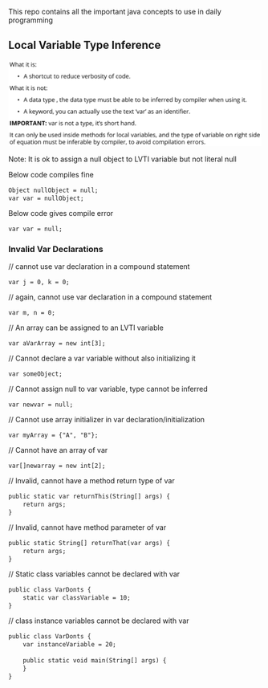 
This repo contains all the important java concepts to use in daily programming

## Local Variable Type Inference

![Screenshot](img/lvtii.png)

Note:
It is ok to assign a null object to LVTI variable but not literal null

Below code compiles fine
````
Object nullObject = null;
var var = nullObject;
````

Below code gives compile error
````
var var = null;
````
### Invalid Var Declarations

// cannot use var declaration in a compound statement
````
var j = 0, k = 0;
````

// again, cannot use var declaration in a compound statement
````
var m, n = 0;
````

// An array can be assigned to an LVTI variable
````
var aVarArray = new int[3];
````

// Cannot declare a var variable without also initializing it
````
var someObject;
````

// Cannot assign null to var variable, type cannot be inferred
````
var newvar = null;
```` 

// Cannot use array initializer in var declaration/initialization
````
var myArray = {"A", "B"};
````

// Cannot have an array of var
````
var[]newarray = new int[2]; 
````
// Invalid, cannot have a method return type of var
````
public static var returnThis(String[] args) {
    return args;
}
````

// Invalid, cannot have method parameter of var
````
public static String[] returnThat(var args) {
    return args;
}
````

// Static class variables cannot be declared with var
````
public class VarDonts {
    static var classVariable = 10;
}
````

// class instance variables cannot be declared with var
````
public class VarDonts {
    var instanceVariable = 20;

    public static void main(String[] args) {
    }
}
````
